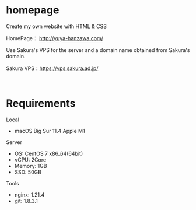 # homepage 

Create my own website with HTML & CSS  

HomePage： http://yuya-hanzawa.com/

Use Sakura's VPS for the server and a domain name obtained from Sakura's domain.

Sakura VPS：https://vps.sakura.ad.jp/ 

</br>

# Requirements
Local
- macOS Big Sur 11.4 Apple M1

Server  
- OS: CentOS 7 x86_64(64bit)  
- vCPU: 2Core  
- Memory: 1GB  
- SSD: 50GB  

Tools
- nginx: 1.21.4
- git: 1.8.3.1
